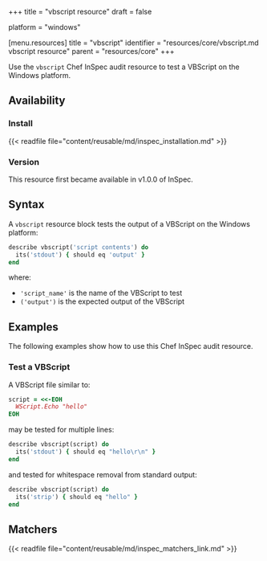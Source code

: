 +++
title = "vbscript resource"
draft = false

platform = "windows"

[menu.resources]
    title = "vbscript"
    identifier = "resources/core/vbscript.md vbscript resource"
    parent = "resources/core"
+++

Use the `vbscript` Chef InSpec audit resource to test a VBScript on the Windows platform.

## Availability

### Install

{{< readfile file="content/reusable/md/inspec_installation.md" >}}

### Version

This resource first became available in v1.0.0 of InSpec.

## Syntax

A `vbscript` resource block tests the output of a VBScript on the Windows platform:

```ruby
describe vbscript('script contents') do
  its('stdout') { should eq 'output' }
end
```

where:

- `'script_name'` is the name of the VBScript to test
- `('output')` is the expected output of the VBScript

## Examples

The following examples show how to use this Chef InSpec audit resource.

### Test a VBScript

A VBScript file similar to:

```ruby
script = <<-EOH
  WScript.Echo "hello"
EOH
```

may be tested for multiple lines:

```ruby
describe vbscript(script) do
  its('stdout') { should eq "hello\r\n" }
end
```

and tested for whitespace removal from standard output:

```ruby
describe vbscript(script) do
  its('strip') { should eq "hello" }
end
```

## Matchers

{{< readfile file="content/reusable/md/inspec_matchers_link.md" >}}
